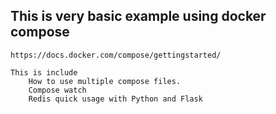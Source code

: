 ## This is very basic example using docker compose
    https://docs.docker.com/compose/gettingstarted/

    This is include 
        How to use multiple compose files.
        Compose watch
        Redis quick usage with Python and Flask
